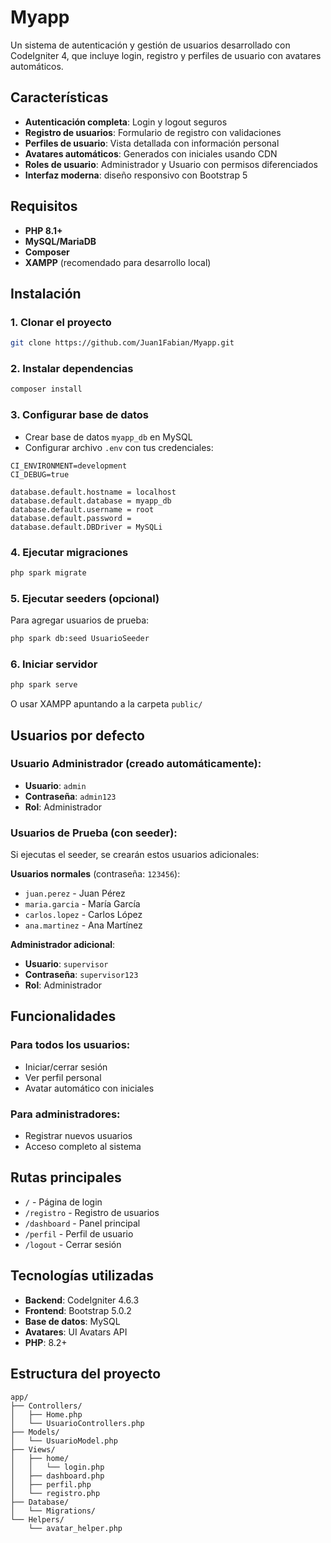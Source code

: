 # Myapp

Un sistema de autenticación y gestión de usuarios desarrollado con CodeIgniter 4, que incluye login, registro y perfiles de usuario con avatares automáticos.

## Características

- **Autenticación completa**: Login y logout seguros
- **Registro de usuarios**: Formulario de registro con validaciones
- **Perfiles de usuario**: Vista detallada con información personal
- **Avatares automáticos**: Generados con iniciales usando CDN
- **Roles de usuario**: Administrador y Usuario con permisos diferenciados
- **Interfaz moderna**: diseño responsivo con Bootstrap 5

## Requisitos

- **PHP 8.1+**
- **MySQL/MariaDB**
- **Composer**
- **XAMPP** (recomendado para desarrollo local)

## Instalación

### 1. Clonar el proyecto
```bash
git clone https://github.com/Juan1Fabian/Myapp.git
```

### 2. Instalar dependencias
```bash
composer install
```

### 3. Configurar base de datos
- Crear base de datos `myapp_db` en MySQL
- Configurar archivo `.env` con tus credenciales:

```env
CI_ENVIRONMENT=development
CI_DEBUG=true

database.default.hostname = localhost
database.default.database = myapp_db
database.default.username = root
database.default.password = 
database.default.DBDriver = MySQLi
```

### 4. Ejecutar migraciones
```bash
php spark migrate
```

### 5. Ejecutar seeders (opcional)
Para agregar usuarios de prueba:
```bash
php spark db:seed UsuarioSeeder
```

### 6. Iniciar servidor
```bash
php spark serve
```

O usar XAMPP apuntando a la carpeta `public/`

## Usuarios por defecto

### Usuario Administrador (creado automáticamente):
- **Usuario**: `admin`
- **Contraseña**: `admin123`
- **Rol**: Administrador

### Usuarios de Prueba (con seeder):
Si ejecutas el seeder, se crearán estos usuarios adicionales:

**Usuarios normales** (contraseña: `123456`):
- `juan.perez` - Juan Pérez
- `maria.garcia` - María García  
- `carlos.lopez` - Carlos López
- `ana.martinez` - Ana Martínez

**Administrador adicional**:
- **Usuario**: `supervisor`
- **Contraseña**: `supervisor123`
- **Rol**: Administrador

## Funcionalidades

### Para todos los usuarios:
- Iniciar/cerrar sesión
- Ver perfil personal
- Avatar automático con iniciales

### Para administradores:
- Registrar nuevos usuarios
- Acceso completo al sistema

## Rutas principales

- `/` - Página de login
- `/registro` - Registro de usuarios
- `/dashboard` - Panel principal
- `/perfil` - Perfil de usuario
- `/logout` - Cerrar sesión

## Tecnologías utilizadas

- **Backend**: CodeIgniter 4.6.3
- **Frontend**: Bootstrap 5.0.2
- **Base de datos**: MySQL
- **Avatares**: UI Avatars API
- **PHP**: 8.2+

## Estructura del proyecto

```
app/
├── Controllers/
│   ├── Home.php
│   └── UsuarioControllers.php
├── Models/
│   └── UsuarioModel.php
├── Views/
│   ├── home/
│   │   └── login.php
│   ├── dashboard.php
│   ├── perfil.php
│   └── registro.php
├── Database/
│   └── Migrations/
└── Helpers/
    └── avatar_helper.php
```